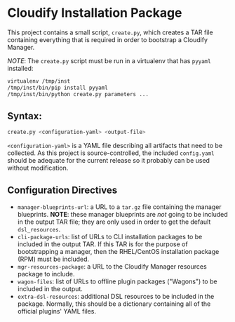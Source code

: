 # Cloudify Installation Package

This project contains a small script, `create.py`, which creates a TAR file containing everything that is required
in order to bootstrap a Cloudify Manager.

*NOTE*: The `create.py` script must be run in a virtualenv that has `pyyaml` installed:

```bash
virtualenv /tmp/inst
/tmp/inst/bin/pip install pyyaml
/tmp/inst/bin/python create.py parameters ...
```

## Syntax:

```bash
create.py <configuration-yaml> <output-file>
```

`<configuration-yaml>` is a YAML file describing all artifacts that need to be collected. As this project is source-controlled,
the included `config.yaml` should be adequate for the current release so it probably can be used without modification.

## Configuration Directives

* `manager-blueprints-url`: a URL to a `tar.gz` file containing the manager blueprints. **NOTE**: these manager blueprints
  are *not* going to be included in the output TAR file; they are only used in order to get the default `dsl_resources`.
* `cli-package-urls`: list of URLs to CLI installation packages to be included in the output TAR. If this TAR is for the
  purpose of bootstrapping a manager, then the RHEL/CentOS installation package (RPM) must be included.
* `mgr-resources-package`: a URL to the Cloudify Manager resources package to include.
* `wagon-files`: list of URLs to offline plugin packages ("Wagons") to be included in the output.
* `extra-dsl-resources`: additional DSL resources to be included in the package. Normally, this should be
  a dictionary containing all of the official plugins' YAML files.
